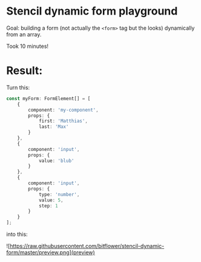 # Stencil dynamic form playground

Goal: building a form (not actually the `<form>` tag but the looks) dynamically from an array.

Took 10 minutes!

# Result:

Turn this:
```typescript
const myForm: FormElement[] = [
    {
        component: 'my-component',
        props: {
            first: 'Matthias',
            last: 'Max'
        }
    },
    {
        component: 'input',
        props: {
            value: 'blub'
        }
    },
    {
        component: 'input',
        props: {
            type: 'number',
            value: 5,
            step: 1
        }
    }
];
```

into this:

![https://raw.githubusercontent.com/bitflower/stencil-dynamic-form/master/preview.png](preview)